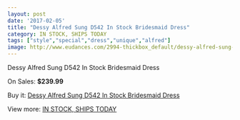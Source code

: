 ```yaml
---
layout: post
date: '2017-02-05'
title: "Dessy Alfred Sung D542 In Stock Bridesmaid Dress"
category: IN STOCK, SHIPS TODAY
tags: ["style","special","dress","unique","alfred"]
image: http://www.eudances.com/2994-thickbox_default/dessy-alfred-sung-d542-in-stock-bridesmaid-dress.jpg
---
```

Dessy Alfred Sung D542 In Stock Bridesmaid Dress

On Sales: **$239.99**
<a href="https://www.eudances.com/en/in-stock-ships-today/1039-dessy-alfred-sung-d542-in-stock-bridesmaid-dress.html"><amp-img layout="responsive" width="600" height="600" src="//www.eudances.com/2994-thickbox_default/dessy-alfred-sung-d542-in-stock-bridesmaid-dress.jpg" alt="Dessy Alfred Sung D542 In Stock Bridesmaid Dress 0" /></a>
<a href="https://www.eudances.com/en/in-stock-ships-today/1039-dessy-alfred-sung-d542-in-stock-bridesmaid-dress.html"><amp-img layout="responsive" width="600" height="600" src="//www.eudances.com/2995-thickbox_default/dessy-alfred-sung-d542-in-stock-bridesmaid-dress.jpg" alt="Dessy Alfred Sung D542 In Stock Bridesmaid Dress 1" /></a>
<a href="https://www.eudances.com/en/in-stock-ships-today/1039-dessy-alfred-sung-d542-in-stock-bridesmaid-dress.html"><amp-img layout="responsive" width="600" height="600" src="//www.eudances.com/2996-thickbox_default/dessy-alfred-sung-d542-in-stock-bridesmaid-dress.jpg" alt="Dessy Alfred Sung D542 In Stock Bridesmaid Dress 2" /></a>
<a href="https://www.eudances.com/en/in-stock-ships-today/1039-dessy-alfred-sung-d542-in-stock-bridesmaid-dress.html"><amp-img layout="responsive" width="600" height="600" src="//www.eudances.com/2997-thickbox_default/dessy-alfred-sung-d542-in-stock-bridesmaid-dress.jpg" alt="Dessy Alfred Sung D542 In Stock Bridesmaid Dress 3" /></a>
<a href="https://www.eudances.com/en/in-stock-ships-today/1039-dessy-alfred-sung-d542-in-stock-bridesmaid-dress.html"><amp-img layout="responsive" width="600" height="600" src="//www.eudances.com/2998-thickbox_default/dessy-alfred-sung-d542-in-stock-bridesmaid-dress.jpg" alt="Dessy Alfred Sung D542 In Stock Bridesmaid Dress 4" /></a>
<a href="https://www.eudances.com/en/in-stock-ships-today/1039-dessy-alfred-sung-d542-in-stock-bridesmaid-dress.html"><amp-img layout="responsive" width="600" height="600" src="//www.eudances.com/2999-thickbox_default/dessy-alfred-sung-d542-in-stock-bridesmaid-dress.jpg" alt="Dessy Alfred Sung D542 In Stock Bridesmaid Dress 5" /></a>

Buy it: [Dessy Alfred Sung D542 In Stock Bridesmaid Dress](https://www.eudances.com/en/in-stock-ships-today/1039-dessy-alfred-sung-d542-in-stock-bridesmaid-dress.html "Dessy Alfred Sung D542 In Stock Bridesmaid Dress")

View more: [IN STOCK, SHIPS TODAY](https://www.eudances.com/en/5-in-stock-ships-today "IN STOCK, SHIPS TODAY")